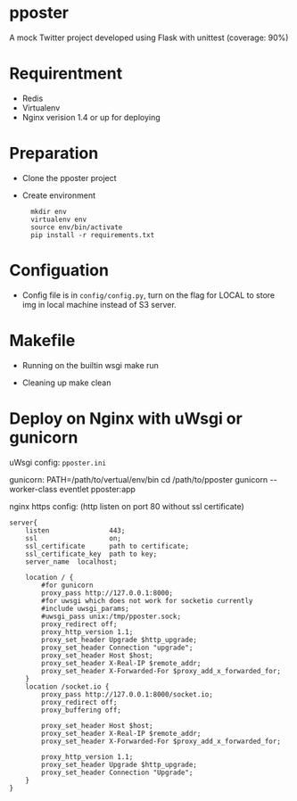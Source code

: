 # pposter
A mock Twitter project developed using Flask with unittest (coverage: 90%)

# Requirentment
- Redis
- Virtualenv
- Nginx verision 1.4 or up for deploying
 
# Preparation
- Clone the pposter project
        
- Create environment

        mkdir env
        virtualenv env
        source env/bin/activate
        pip install -r requirements.txt

# Configuation
- Config file is in `config/config.py`, turn on the flag for LOCAL to store img in local machine instead of S3 server. 

# Makefile
- Running on the builtin wsgi
        make run

- Cleaning up
        make clean

# Deploy on Nginx with uWsgi or gunicorn

uWsgi config: `pposter.ini`

gunicorn: 
        PATH=/path/to/vertual/env/bin
        cd /path/to/pposter
        gunicorn --worker-class eventlet pposter:app

nginx https config: (http listen on port 80 without ssl certificate)
```
server{
    listen               443;
    ssl                  on;
    ssl_certificate      path to certificate;
    ssl_certificate_key  path to key;
    server_name  localhost;

    location / {
        #for gunicorn
        proxy_pass http://127.0.0.1:8000;
        #for uwsgi which does not work for socketio currently
        #include uwsgi_params; 
        #uwsgi_pass unix:/tmp/pposter.sock;
        proxy_redirect off;
        proxy_http_version 1.1;
        proxy_set_header Upgrade $http_upgrade;
        proxy_set_header Connection "upgrade";
        proxy_set_header Host $host;
        proxy_set_header X-Real-IP $remote_addr;
        proxy_set_header X-Forwarded-For $proxy_add_x_forwarded_for;
    }
    location /socket.io {
        proxy_pass http://127.0.0.1:8000/socket.io;
        proxy_redirect off;
        proxy_buffering off;

        proxy_set_header Host $host;
        proxy_set_header X-Real-IP $remote_addr;
        proxy_set_header X-Forwarded-For $proxy_add_x_forwarded_for;

        proxy_http_version 1.1;
        proxy_set_header Upgrade $http_upgrade;
        proxy_set_header Connection "Upgrade";
    }
}
```
